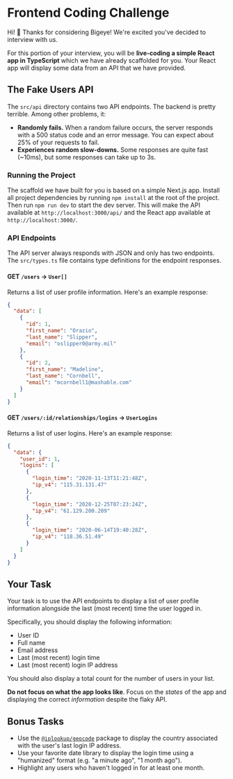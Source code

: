 # Frontend Coding Challenge

Hi! 👋 Thanks for considering Bigeye! We're excited you've decided to interview with us.

For this portion of your interview, you will be **live-coding a simple React app in TypeScript** which we have
already scaffolded for you. Your React app will display some data from an API that we have provided.

## The Fake Users API

The `src/api` directory contains two API endpoints. The backend is pretty terrible. Among other problems, it:

- **Randomly fails.** When a random failure occurs, the server responds with a 500 status code and an error message.
  You can expect about 25% of your requests to fail.
- **Experiences random slow-downs.** Some responses are quite fast (~10ms), but some responses can take up to 3s.

### Running the Project

The scaffold we have built for you is based on a simple Next.js app. Install all project dependencies by running `npm install` at the root of the project. Then run `npm run dev` to start the dev server. This will make the API available at `http://localhost:3000/api/` and the React app available at `http://localhost:3000/`.

### API Endpoints

The API server always responds with JSON and only has two endpoints. The `src/types.ts` file contains type
definitions for the endpoint responses.

#### GET `/users` -> `User[]`

Returns a list of user profile information. Here's an example response:

```json
{
  "data": [
    {
      "id": 1,
      "first_name": "Orazio",
      "last_name": "Slipper",
      "email": "oslipper0@army.mil"
    },
    {
      "id": 2,
      "first_name": "Madeline",
      "last_name": "Cornbell",
      "email": "mcornbell1@mashable.com"
    }
  ]
}
```

#### GET `/users/:id/relationships/logins` -> `UserLogins`

Returns a list of user logins. Here's an example response:

```json
{
  "data": {
    "user_id": 1,
    "logins": [
      {
        "login_time": "2020-11-13T11:21:48Z",
        "ip_v4": "115.31.131.47"
      },
      {
        "login_time": "2020-12-25T07:23:24Z",
        "ip_v4": "61.129.200.209"
      },
      {
        "login_time": "2020-06-14T19:40:28Z",
        "ip_v4": "118.36.51.49"
      }
    ]
  }
}
```

## Your Task

Your task is to use the API endpoints to display a list of user profile information alongside the last (most recent)
time the user logged in.

Specifically, you should display the following information:

- User ID
- Full name
- Email address
- Last (most recent) login time
- Last (most recent) login IP address

You should also display a total count for the number of users in your list.

**Do not focus on what the app looks like**. Focus on the _states_ of the app and displaying the correct _information_
despite the flaky API.

## Bonus Tasks

- Use the [`@iplookup/geocode`](https://www.npmjs.com/package/@iplookup/geocode) package to display the country associated
  with the user's last login IP address.
- Use your favorite date library to display the login time using a "humanized" format (e.g. "a minute ago",
  "1 month ago").
- Highlight any users who haven't logged in for at least one month.
